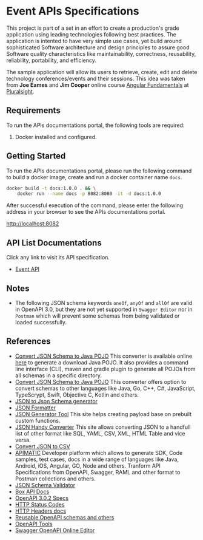 # Event APIs Specifications

This project is part of a set in an effort to create a production's grade application using leading technologies following best practices. The application is intented to have very simple use cases, yet build around sophisticated Software architecture and design principles to assure good Software quality characteristics like maintainability, correctness, reusability, reliability, portability, and efficiency.

The sample application will allow its users to retrieve, create, edit and delete  technology conferences/events and their sessions. This idea was taken from **Joe Eames** and **Jim Cooper** online course [Angular Fundamentals](https://app.pluralsight.com/library/courses/angular-fundamentals) at [Pluralsight](https://pluralsight.com).


## Requirements

To run the APIs documentations portal, the following tools are required:

1. Docker installed and configured.


## Getting Started

To run the APIs documentations portal, please run the following command to build a docker image, create and run a docker container name `docs`.

```bash
docker build -t docs:1.0.0 . && \
	docker run --name docs -p 8082:8080 -it -d docs:1.0.0
```

After successful execution of the command, please enter the following address in your browser to see the APIs documentations portal.

[http://localhost:8082](http://localhost:8082)


## API List Documentations

Click any link to visit its API specification.

- [Event API](./reference/event-api/README.md)


## Notes
- The following JSON schema keywords `oneOf`, `anyOf` and `allOf` are valid in OpenAPI 3.0, but they are not yet supported in `Swagger Editor` nor in `Postman` which will prevent some schemas from being validated or loaded successfully.


## References
- [Convert JSON Schema to Java POJO](https://github.com/joelittlejohn/jsonschema2pojo/wiki/Getting-Started#the-command-line-interface) This converter is available online [here](http://www.jsonschema2pojo.org/) to generate a download Java POJO. It also provides a command line interface (CLI), maven and gradle plugin to generate all POJOs from all schemas in a specific directory.
- [Convert JSON Schema to Java POJO](https://app.quicktype.io/) This converter offers option to convert schemas to other languages like Java, Go, C++, C#, JavaScript, TypeScrypt, Swift, Objective C, Kotlin and others.
- [JSON to Json Schema generator](https://jsonschema.net/)
- [JSON Formatter](http://jsonviewer.stack.hu/)
- [JSON Generator Tool](https://www.json-generator.com/) This site helps creating payload base on prebuilt custom functions.
- [JSON Handy Converter](http://convertjson.com/) This site allows converting JSON to a handfull list of other format like SQL, YAML, CSV, XML, HTML Table and vice versa.
- [Convert JSON to CSV](https://konklone.io/json/)
- [APIMATIC](https://apimatic.io/) Developer platform which allows to generate SDK, Code samples, test cases, docs in a wide range of languages like Java, Android, iOS, Angular, GO, Node and others. Tranform API Specifications from OpenAPI, Swagger, RAML and other format to Postman collections and others.
- [JSON Schema Validator](https://www.jsonschemavalidator.net/)
- [Box API Docs](https://developer.box.com/reference)
- [OpenAPI 3.0.2 Specs](https://github.com/OAI/OpenAPI-Specification/blob/master/versions/3.0.2.md)
- [HTTP Status Codes](https://www.restapitutorial.com/httpstatuscodes.html)
- [HTTP Headers docs](https://developer.mozilla.org/en-US/docs/Web/HTTP/Headers)
- [Reusable OpenAPI schemas and others](https://github.com/teamdigitale/openapi)
- [OpenAPI Tools](https://openapi.tools/)
- [Swagger OpenAPI Online Editor](https://editor.swagger.io/)